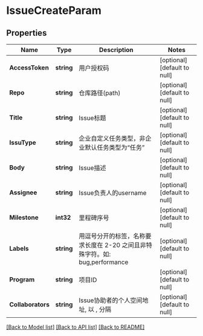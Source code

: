 # IssueCreateParam

## Properties
Name | Type | Description | Notes
------------ | ------------- | ------------- | -------------
**AccessToken** | **string** | 用户授权码 | [optional] [default to null]
**Repo** | **string** | 仓库路径(path) | [optional] [default to null]
**Title** | **string** | Issue标题 | [optional] [default to null]
**IssuType** | **string** | 企业自定义任务类型，非企业默认任务类型为“任务” | [optional] [default to null]
**Body** | **string** | Issue描述 | [optional] [default to null]
**Assignee** | **string** | Issue负责人的username | [optional] [default to null]
**Milestone** | **int32** | 里程碑序号 | [optional] [default to null]
**Labels** | **string** | 用逗号分开的标签，名称要求长度在 2-20 之间且非特殊字符。如: bug,performance | [optional] [default to null]
**Program** | **string** | 项目ID | [optional] [default to null]
**Collaborators** | **string** | Issue协助者的个人空间地址, 以 , 分隔 | [optional] [default to null]

[[Back to Model list]](../README.md#documentation-for-models) [[Back to API list]](../README.md#documentation-for-api-endpoints) [[Back to README]](../README.md)


